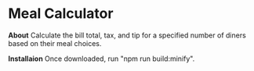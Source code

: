 # Meal Calculator
**About**
Calculate the bill total, tax, and tip for a specified number of diners based on their meal choices.

**Installaion**
Once downloaded, run "npm run build:minify".
